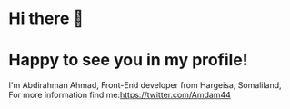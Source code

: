 # Hi there 👋 
# Happy to see you in my profile!


I'm Abdirahman Ahmad, Front-End developer from Hargeisa, Somaliland,     
For more information find me:https://twitter.com/Amdam44
